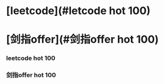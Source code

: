 # [leetcode](#letcode hot 100)

# [剑指offer](#剑指offer hot 100)



### leetcode hot 100























### 剑指offer hot 100

